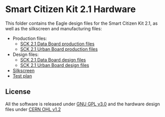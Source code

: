 Smart Citizen Kit 2.1 Hardware
==============================

This folder contains the Eagle design files for the Smart Citizen Kit 2.1, as well as the silkscreen and manufacturing files:

- Production files:
    + [SCK 2.1 Data Board production files](SCK_DATA_BOARD_2.1/SCK_DATA_BOARD_PRODUCTION.zip)
    + [SCK 2.1 Urban Board production files](SCK_URBAN_BOARD_2.1/SCK_URBAN_SHIELD_PRODUCTION.zip) 
- Design files:
    + [SCK 2.1 Data Board design files](SCK_DATA_BOARD_2.1)
    + [SCK 2.1 Urban Board design files](SCK_URBAN_BOARD_2.1) 
- [Silkscreen](SCK_2.1_SILKSCREEN.pdf)
- [Test plan](https://docs.smartcitizen.me/assets/notes/SCK_2.1_TESTPLAN.pdf)

## License

All the software is released under [GNU GPL v3.0](https://github.com/fablabbcn/smartcitizen-kit-20/blob/master/LICENSE) and the hardware design files under [CERN OHL v1.2](https://github.com/fablabbcn/smartcitizen-kit-20/blob/master/hardware/LICENSE)